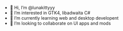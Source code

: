 - 👋 Hi, I’m @lunakittyyy
- 👀 I’m interested in GTK4, libadwaita C#
- 🌱 I’m currently learning web and desktop developent
- 💞️ I’m looking to collaborate on UI apps and mods

<!---
lunakittyyy/lunakittyyy is a ✨ special ✨ repository because its `README.md` (this file) appears on your GitHub profile.
You can click the Preview link to take a look at your changes.
--->
